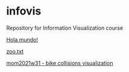 # infovis
Repository for Information Visualization course


[Hola mundo!](https://juaniq99.github.io/infovis/index.html)

[zoo.txt](https://juaniq99.github.io/infovis/zoo.txt)

[mom2021w31 - bike collisions visualization](https://juaniq99.github.io/infovis/mom2021w31.html)
